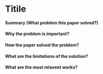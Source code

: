 # Titile

#### Summary (What problem this paper solved?)

#### Why the problem is important?

#### How the paper solved the problem?

#### What are the limitations of the solution?

#### What are the most relavent works?
